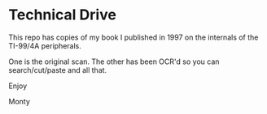 # Technical Drive

This repo has copies of my book I published in 1997 on the internals of the TI-99/4A peripherals.

One is the original scan. The other has been OCR'd so you can search/cut/paste and all that.

Enjoy

Monty
